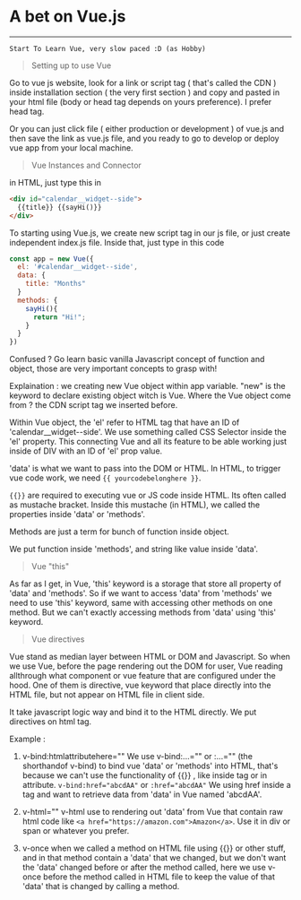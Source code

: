 # A bet on Vue.js
---
```
Start To Learn Vue, very slow paced :D (as Hobby) 
```
> Setting up to use Vue

Go to vue js website, look for a link or script tag ( that's called the CDN ) inside installation section ( the very first section ) and copy and pasted in your html file (body or head tag depends on yours preference). I prefer head tag.

Or you can just click file ( either production or development ) of vue.js and then save the link as vue.js file, and you ready to go to develop or deploy vue app from your local machine. 

> Vue Instances and Connector

in HTML, just type this in 

```html
<div id="calendar__widget--side">
  {{title}} {{sayHi()}}
</div>
```

To starting using Vue.js, we create new script tag in our js file, or just create independent index.js file. Inside that, just type in this code

```js
const app = new Vue({
  el: '#calendar__widget--side',
  data: {
    title: "Months"
  }
  methods: {
    sayHi(){
      return "Hi!";
    }
  }
})
```
Confused ? Go learn basic vanilla Javascript concept of function and object, those are very important concepts to grasp with!

Explaination : 
we creating new Vue object within app variable. "new" is the keyword to declare existing object witch is Vue. Where the Vue object come from ? the CDN script tag we inserted before. 

Within Vue object, the 'el' refer to HTML tag that have an ID of 'calendar__widget--side'. We use something called CSS Selector inside the 'el' property. This connecting Vue and all its feature to be able working just inside of DIV with an ID of 'el' prop value.

'data' is what we want to pass into the DOM or HTML. In HTML, to trigger vue code work, we need ```{{ yourcodebelonghere }}```.

```{{}}``` are required to executing vue or JS code inside HTML. Its often called as mustache bracket. Inside this mustache (in HTML), we called the properties inside 'data' or 'methods'. 

Methods are just a term for bunch of function inside object. 

We put function inside 'methods', and string like value inside 'data'.


> Vue "this"

As far as I get, in Vue, 'this' keyword is a storage that store all property of 'data' and 'methods'. So if we want to access 'data' from 'methods' we need to use 'this' keyword, same with accessing other methods on one method. But we can't exactly accessing methods from 'data' using 'this' keyword.

> Vue directives

Vue stand as median layer between HTML or DOM and Javascript. So when we use Vue, before the page rendering out the DOM for user, Vue reading allthrough what component or vue feature that are configured under the hood. One of them is directive, vue keyword that place directly into the HTML file, but not appear on HTML file in client side. 

It take javascript logic way and bind it to the HTML directly. We put directives on html tag.

Example : 
1. v-bind:htmlattributehere=""
We use v-bind:...="" or :...="" (the shorthandof v-bind) to bind vue 'data' or 'methods' into HTML, that's because we can't use the functionality of {{}} , like inside tag or in attribute. ```v-bind:href="abcdAA"``` or ```:href="abcdAA"``` We using href inside a tag and want to retrieve data from 'data' in Vue named 'abcdAA'.

2. v-html=""
v-html use to rendering out 'data' from Vue that contain raw html code like ```<a href="https://amazon.com">Amazon</a>```. Use it in div or span or whatever you prefer.

3. v-once
when we called a method on HTML file using {{}} or other stuff, and in that method contain a 'data' that we changed, but we don't want the 'data' changed before or after the method called, here we use v-once before the method called in HTML file to keep the value of that 'data' that is changed by calling a method.


